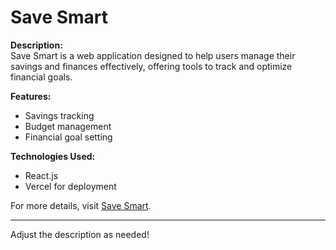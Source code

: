 

# Save Smart

**Description:**  
Save Smart is a web application designed to help users manage their savings and finances effectively, offering tools to track and optimize financial goals.

**Features:**
- Savings tracking
- Budget management
- Financial goal setting

**Technologies Used:**  
- React.js  
- Vercel for deployment

For more details, visit [Save Smart](https://save-smart-murex.vercel.app/).

---

Adjust the description as needed!
